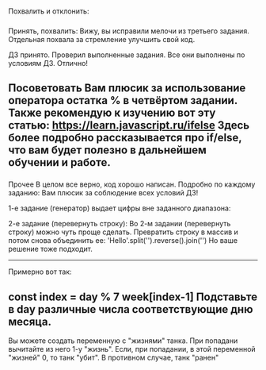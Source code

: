 ###
Похвалить и отклонить:


###
Принять, похвалить:
Вижу, вы исправили мелочи из третьего задания. Отдельная похвала за стремление улучшить свой код.

ДЗ принято. Проверил выполненные задания. Все они выполнены по условиям ДЗ. Отлично!



###
Посоветовать
Вам плюсик за использование оператора остатка % в четвёртом задании. Также рекомендую к изучению вот эту статью: https://learn.javascript.ru/ifelse
Здесь более подробно рассказывается про if/else, что вам будет полезно в дальнейшем обучении и работе.
---

###
Прочее
В целом все верно, код хорошо написан. Подробно по каждому заданию:
Вам плюсик за соблюдение всех условий ДЗ!

1-е задание (генератор) выдает цифры вне заданного диапазона:

2-е задание (перевернуть строку):
Во 2-м задании (перевернуть строку) можно чуть проще сделать. Превратить строку в массив и потом снова объединить ее:
'Hello'.split('').reverse().join('')
Но ваше решение тоже подходит.

---
Примерно вот так:

const index = day % 7
week[index-1]
Подставьте в day различные числа соответствующие дню месяца.
---
Вы можете создать переменную с "жизнями" танка. При попадани вычитайте из него 1-у "жизнь". Если, при попадании, в этой переменной "жизней" 0, то танк "убит". В противном случае, танк "ранен"
